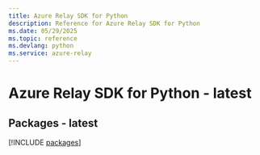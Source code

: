 ```yaml
---
title: Azure Relay SDK for Python
description: Reference for Azure Relay SDK for Python
ms.date: 05/29/2025
ms.topic: reference
ms.devlang: python
ms.service: azure-relay
---
```

# Azure Relay SDK for Python - latest
## Packages - latest
[!INCLUDE [packages](relay-index.md)]